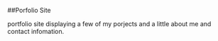 ##Porfolio Site

portfolio site displaying a few of my porjects and a little about me and contact infomation.
